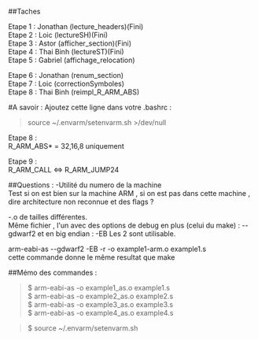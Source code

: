 ##Taches

Etape 1 : Jonathan (lecture_headers)(Fini)  
Etape 2 : Loic (lectureSH)(Fini)  
Etape 3 : Astor (afficher_section)(Fini)  
Etape 4 : Thai Binh (lectureST)(Fini)  
Etape 5 : Gabriel (affichage_relocation)  

Etape 6 : Jonathan (renum_section)  
Etape 7 : Loic (correctionSymboles)  
Etape 8 : Thai Binh (reimpl_R_ARM_ABS)  

#A savoir :
Ajoutez cette ligne dans votre .bashrc :  
> source ~/.envarm/setenvarm.sh >/dev/null

Etape 8 :  
R_ARM_ABS* = 32,16,8 uniquement

Etape 9 :  
R_ARM_CALL <=> R_ARM_JUMP24

##Questions :
-Utilité du numero de la machine  
Test si on est bien sur la machine ARM , si on est pas dans cette machine , dire architecture non reconnue
et des flags ?  

-.o de tailles différentes.  
Même fichier , l'un avec des options de debug en plus (celui du make) : --gdwarf2 et en big endian : -EB
Les 2 sont utilisable.  

arm-eabi-as --gdwarf2  -EB  -r  -o example1-arm.o example1.s  
cette commande donne le même resultat que make  

##Mémo des commandes :  

> $ arm-eabi-as -o example1_as.o example1.s  
> $ arm-eabi-as -o example2_as.o example2.s  
> $ arm-eabi-as -o example3_as.o example3.s  
> $ arm-eabi-as -o example4_as.o example4.s  

> $ source ~/.envarm/setenvarm.sh  
